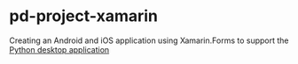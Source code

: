 # pd-project-xamarin

Creating an Android and iOS application using Xamarin.Forms to support the [Python desktop application](https://github.com/j-h-m/Plant-Digitization-Project)
